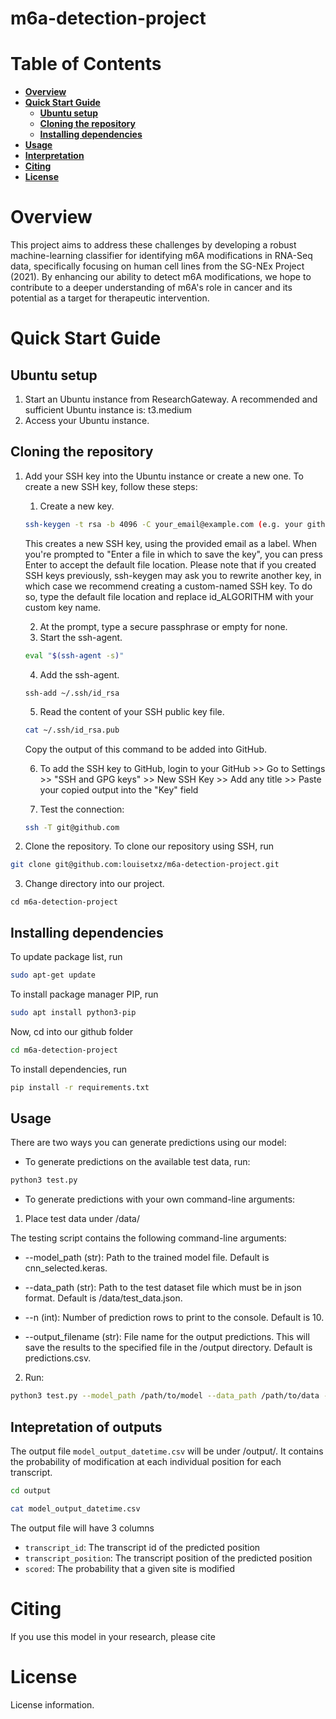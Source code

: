 # m6a-detection-project

# Table of Contents
- **[Overview](#overview)**<br>
- **[Quick Start Guide](#quick-start-guide)**<br>
    - **[Ubuntu setup](#ubuntu-setup)**<br>
    - **[Cloning the repository](#cloning-the-repository)**<br>
    - **[Installing dependencies](#installing-dependencies)**<br>
- **[Usage](#usage)**<br>
- **[Interpretation](#interpretation)**<br>
- **[Citing](#citing)**<br>
- **[License](#license)**<br>

# Overview
This project aims to address these challenges by developing a robust machine-learning classifier for identifying m6A modifications in RNA-Seq data, specifically focusing on human cell lines from the SG-NEx Project (2021). By enhancing our ability to detect m6A modifications, we hope to contribute to a deeper understanding of m6A's role in cancer and its potential as a target for therapeutic intervention.

# Quick Start Guide

## Ubuntu setup
1. Start an Ubuntu instance from ResearchGateway. A recommended and sufficient Ubuntu instance is: t3.medium
2. Access your Ubuntu instance.

## Cloning the repository
1. Add your SSH key into the Ubuntu instance or create a new one.
To create a new SSH key, follow these steps:
    1. Create a new key.
    ```bash
    ssh-keygen -t rsa -b 4096 -C your_email@example.com (e.g. your github email address)
    ```
    This creates a new SSH key, using the provided email as a label.
    When you're prompted to "Enter a file in which to save the key", you can press Enter to accept the default file location. Please note that if you created SSH keys previously, ssh-keygen may ask you to rewrite another key, in which case we recommend creating a custom-named SSH key. To do so, type the default file location and replace id_ALGORITHM with your custom key name.
    
    2. At the prompt, type a secure passphrase or empty for none.
    3. Start the ssh-agent.
    ```bash
    eval "$(ssh-agent -s)"
    ```
    4. Add the ssh-agent.
    ```
    ssh-add ~/.ssh/id_rsa
    ```
    5. Read the content of your SSH public key file.
    ```bash
    cat ~/.ssh/id_rsa.pub 
    ```
    Copy the output of this command to be added into GitHub.
    
    6. To add the SSH key to GitHub, login to your GitHub >> Go to Settings >> "SSH and GPG keys" >> New SSH Key >> Add any title >> Paste your copied output into the "Key" field

    7. Test the connection:
    ```bash
    ssh -T git@github.com
    ```

2. Clone the repository. To clone our repository using SSH, run
```bash
git clone git@github.com:louisetxz/m6a-detection-project.git
```
3. Change directory into our project.
```
cd m6a-detection-project
```

## Installing dependencies
To update package list, run
```bash
sudo apt-get update
```
To install package manager PIP, run
```bash
sudo apt install python3-pip
```
Now, cd into our github folder
```bash
cd m6a-detection-project
```
To install dependencies, run
```bash
pip install -r requirements.txt
```

## Usage
There are two ways you can generate predictions using our model:

- To generate predictions on the available test data, run:
```bash
python3 test.py
```

- To generate predictions with your own command-line arguments:
1. Place test data under /data/ 

The testing script contains the following command-line arguments:
* --model_path (str): Path to the trained model file. Default is cnn_selected.keras.

* --data_path (str): Path to the test dataset file which must be in json format. Default is /data/test_data.json.

* --n (int): Number of prediction rows to print to the console. Default is 10.

* --output_filename (str): File name for the output predictions. This will save the results to the specified file in the /output directory. Default is predictions.csv.

2. Run:
```bash
python3 test.py --model_path /path/to/model --data_path /path/to/data --n 5 --output_filename model_output_datetime.csv
```

## Intepretation of outputs
The output file `model_output_datetime.csv` will be under /output/. It contains the probability of modification at each individual position for each transcript. 

```bash
cd output
```

```bash
cat model_output_datetime.csv
```

The output file will have 3 columns

* ``transcript_id``: The transcript id of the predicted position
* ``transcript_position``: The transcript position of the predicted position
* ``scored``: The probability that a given site is modified

# Citing
If you use this model in your research, please cite 

# License
License information.